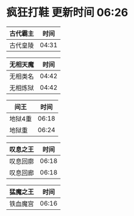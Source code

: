 # 疯狂打鞋 更新时间 06:26

| 古代霸主   | 时间    |
|--------|-------|
| 古代皇陵 | 04:31 |

| 无相天魔   | 时间    |
|--------|-------|
| 无相类名 | 04:42 |
| 无相炼狱 | 04:42 |

| 间王   | 时间    |
|--------|-------|
| 地狱4重 | 06:18 |
| 地狱重 | 06:24 |

| 叹息之王   | 时间    |
|--------|-------|
| 叹息回廓 | 06:18 |
| 叹息回廊 | 06:18 |

| 猛魔之王   | 时间    |
|--------|-------|
| 铁血魔宫 | 06:16 |